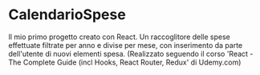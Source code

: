 # CalendarioSpese
Il mio primo progetto creato con React. Un raccoglitore delle spese effettuate filtrate per anno e divise per mese, con inserimento da parte dell'utente di nuovi elementi spesa.  (Realizzato seguendo il corso 'React - The Complete Guide (incl Hooks, React Router, Redux' di Udemy.com)
